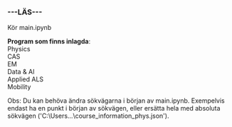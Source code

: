 ### **---LÄS---**

Kör main.ipynb

**Program som finns inlagda**:  
Physics  
CAS  
EM  
Data & AI  
Applied
ALS  
Mobility  

Obs: Du kan behöva ändra sökvägarna i början av main.ipynb. Exempelvis endast ha en punkt i början av sökvägen, eller ersätta hela med absoluta sökvägen ('C:\Users\...\course_information_phys.json').
